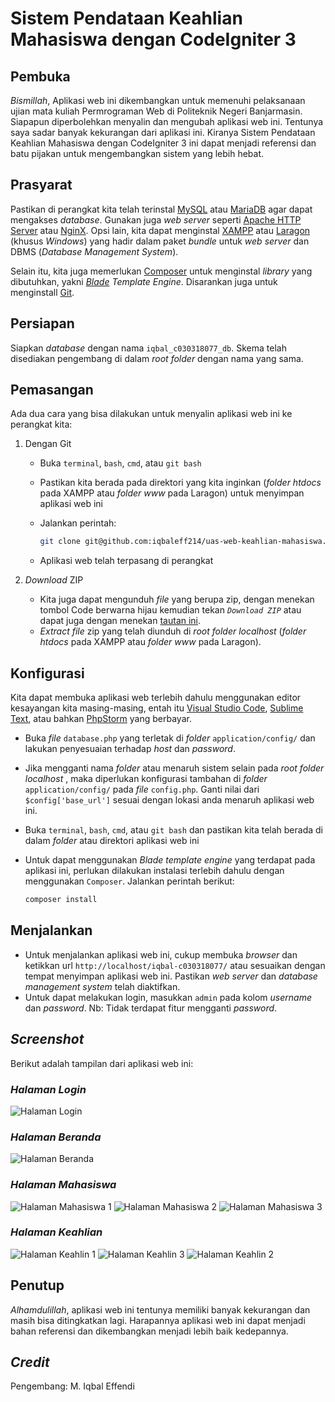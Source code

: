 # Sistem Pendataan Keahlian Mahasiswa dengan CodeIgniter 3

## Pembuka

_Bismillah_,
Aplikasi web ini dikembangkan untuk memenuhi pelaksanaan ujian mata kuliah Permrograman Web di Politeknik Negeri Banjarmasin. Siapapun diperbolehkan menyalin dan mengubah aplikasi web ini. Tentunya saya sadar banyak kekurangan dari aplikasi ini. Kiranya Sistem Pendataan Keahlian Mahasiswa dengan CodeIgniter 3 ini dapat menjadi referensi dan batu pijakan untuk mengembangkan sistem yang lebih hebat.

## Prasyarat

Pastikan di perangkat kita telah terinstal [MySQL](https://www.mysql.com/downloads/) atau [MariaDB](https://downloads.mariadb.org/) agar dapat mengakses _database_. Gunakan juga _web server_ seperti [Apache HTTP Server](https://httpd.apache.org/download.cgi) atau [NginX](http://nginx.org/en/download.html).
Opsi lain, kita dapat menginstal [XAMPP](https://www.apachefriends.org/download.html) atau [Laragon](https://laragon.org/download/index.html) (khusus _Windows_) yang hadir dalam paket _bundle_ untuk _web server_ dan DBMS (_Database Management System_).

Selain itu, kita juga memerlukan [Composer](https://getcomposer.org/download/) untuk menginstal _library_ yang dibutuhkan, yakni [_Blade_](https://github.com/jenssegers/blade) _Template Engine_. Disarankan juga untuk menginstall [Git](https://git-scm.com/downloads).

## Persiapan

Siapkan _database_ dengan nama `iqbal_c030318077_db`. Skema telah disediakan pengembang di dalam _root folder_ dengan nama yang sama.

## Pemasangan

Ada dua cara yang bisa dilakukan untuk menyalin aplikasi web ini ke perangkat kita:

1.  Dengan Git

    -   Buka `terminal`, `bash`, `cmd`, atau `git bash`
    -   Pastikan kita berada pada direktori yang kita inginkan (_folder_ _htdocs_ pada XAMPP atau _folder_ _www_ pada Laragon) untuk menyimpan aplikasi web ini
    -   Jalankan perintah:

        ```bash
        git clone git@github.com:iqbaleff214/uas-web-keahlian-mahasiswa.git
        ```

    -   Aplikasi web telah terpasang di perangkat

2.  _Download_ ZIP

    -   Kita juga dapat mengunduh _file_ yang berupa zip, dengan menekan tombol Code berwarna hijau kemudian tekan _`Download ZIP`_ atau dapat juga dengan menekan [tautan ini](https://github.com/iqbaleff214/uas-web-keahlian-mahasiswa/archive/main.zip).
    -   _Extract file_ zip yang telah diunduh di _root folder localhost_ (_folder_ _htdocs_ pada XAMPP atau _folder_ _www_ pada Laragon).

## Konfigurasi

Kita dapat membuka aplikasi web terlebih dahulu menggunakan editor kesayangan kita masing-masing, entah itu [Visual Studio Code](https://code.visualstudio.com/download), [Sublime Text](https://www.sublimetext.com/3), atau bahkan [PhpStorm](https://www.jetbrains.com/phpstorm/download/) yang berbayar.

-   Buka _file_ `database.php` yang terletak di _folder_ `application/config/` dan lakukan penyesuaian terhadap _host_ dan _password_.
-   Jika mengganti nama _folder_ atau menaruh sistem selain pada _root folder localhost_ , maka diperlukan konfigurasi tambahan di _folder_ `application/config/` pada _file_ `config.php`. Ganti nilai dari `$config['base_url']` sesuai dengan lokasi anda menaruh aplikasi web ini.
-   Buka `terminal`, `bash`, `cmd`, atau `git bash` dan pastikan kita telah berada di dalam _folder_ atau direktori aplikasi web ini
-   Untuk dapat menggunakan _Blade template engine_ yang terdapat pada aplikasi ini, perlukan dilakukan instalasi terlebih dahulu dengan menggunakan `Composer`. Jalankan perintah berikut:

    ```bash
    composer install
    ```


## Menjalankan

-   Untuk menjalankan aplikasi web ini, cukup membuka _browser_ dan ketikkan url `http://localhost/iqbal-c030318077/` atau sesuaikan dengan tempat menyimpan aplikasi web ini. Pastikan _web server_ dan _database management system_ telah diaktifkan.
-   Untuk dapat melakukan login, masukkan `admin` pada kolom _username_ dan _password_. Nb: Tidak terdapat fitur mengganti _password_.

## _Screenshot_
Berikut adalah tampilan dari aplikasi web ini:
### _Halaman Login_
![Halaman Login](http://drive.google.com/uc?export=view&id=1NvZ4gX6gW2yvrvGCIp5TnPVFqXNbLXQV)
### _Halaman Beranda_
![Halaman Beranda](http://drive.google.com/uc?export=view&id=1EnJJs4v5bcglZOJqpA3LJ4-7UWrvrMBz)
### _Halaman Mahasiswa_
![Halaman Mahasiswa 1](http://drive.google.com/uc?export=view&id=11_iNmUh2ACLgoL4cSPWfU_1twJb2tcpP)
![Halaman Mahasiswa 2](http://drive.google.com/uc?export=view&id=1X0E5lGdIckoKDudZZhDHK1-oxmfFazMY)
![Halaman Mahasiswa 3](http://drive.google.com/uc?export=view&id=1UKlDHz7ReDpEZ34zrlVftNzfYeN3g59u)
### _Halaman Keahlian_
![Halaman Keahlin 1](http://drive.google.com/uc?export=view&id=1xGyIh-PyjCa7JntxC3HM070F-__aG8tR)
![Halaman Keahlin 3](http://drive.google.com/uc?export=view&id=1AtDh7parJSfBzEHGh57rT5lNA27PJ7F7)
![Halaman Keahlin 2](http://drive.google.com/uc?export=view&id=1--VUlSMAkxXwqGAM47HIdWGfoiw3nKIc)

## Penutup

_Alhamdulillah_, aplikasi web ini tentunya memiliki banyak kekurangan dan masih bisa ditingkatkan lagi. Harapannya aplikasi web ini dapat menjadi bahan referensi dan dikembangkan menjadi lebih baik kedepannya.

## _Credit_
Pengembang: M. Iqbal Effendi